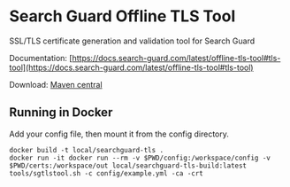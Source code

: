 # Search Guard Offline TLS Tool

SSL/TLS certificate generation and validation tool for Search Guard

Documentation: [https://docs.search-guard.com/latest/offline-tls-tool#tls-tool](https://docs.search-guard.com/latest/offline-tls-tool#tls-tool)

Download: [Maven central](http://search.maven.org/#search%7Cga%7C1%7Csearch-guard-tlstool)

## Running in Docker
Add your config file, then mount it from the config directory.
```
docker build -t local/searchguard-tls .
docker run -it docker run --rm -v $PWD/config:/workspace/config -v $PWD/certs:/workspace/out local/searchguard-tls-build:latest tools/sgtlstool.sh -c config/example.yml -ca -crt
```
